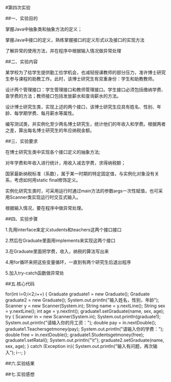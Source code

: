 #第四次实验

##一、实验目的

掌握Java中抽象类和抽象方法的定义；

掌握Java中接口的定义，熟练掌握接口的定义形式以及接口的实现方法

了解异常的使用方法，并在程序中根据输入情况做异常处理

##二、实验内容

某学校为了给学生提供勤工俭学机会，也减轻授课教师的部分压力，准许博士研究生参与课程的助教工作。此时，该博士研究生有双重身份：学生和助教教师。

设计两个管理接口：学生管理接口和教师管理接口。学生接口必须包括缴纳学费、查学费的方法；教师接口包括发放薪水和查询薪水的方法。

设计博士研究生类，实现上述的两个接口，该博士研究生应具有姓名、性别、年龄、每学期学费、每月薪水等属性。

编写测试类，并实例化至少两名博士研究生，统计他们的年收入和学费。根据两者之差，算出每名博士研究生的年应纳税金额。

##三、实验要求

在博士研究生类中实现各个接口定义的抽象方法;

对年学费和年收入进行统计，用收入减去学费，求得纳税额；

国家最新纳税标准（系数），属于某一时期的特定固定值，与实例化对象没有关系，考虑如何用static final修饰定义。

实例化研究生类时，可采用运行时通过main方法的参数args一次性赋值，也可采用Scanner类实现运行时交互式输入。

根据输入情况，要在程序中做异常处理。

##四、实验步骤

1.先用interface来定义students和teachers这两个接口接口

2.然后在Graduate里面用implements来实现这两个接口

3.在Graduate里面把学费，收入，纳税的算法写出来

4.用for循环来把这些变量循环，一直到有两个研究生后退出程序

5.加入try-catch函数做异常处

##五.核心代码
 
 for(int i=0;i<2;i++) {
	            Graduate graduate1 = new Graduate();
	            Graduate graduate2 = new Graduate();
	            System.out.println("输入姓名，性别，年龄");
	            Scanner y = new Scanner(System.in);
	            String name = y.nextLine();
	            String sex = y.nextLine();
	            int age = y.nextInt();
	            graduate1.setGraduate(name, sex, age);
	            try {
	                Scanner in = new Scanner(System.in);
	                System.out.println(graduate1);
	                System.out.println("请输入你的月工资：");
	                double pay = in.nextDouble();
	                graduate1.Teachersgetmoney(pay);
	                System.out.println("请输入你的学费：");
	                double free = in.nextDouble();
	                graduate1.Studentsgetmoney(free);
	                graduate1.setRatal();
	                System.out.println("\t");
	                graduate2.setGraduate(name, sex, age);
	            }
	            catch (Exception in){
	                System.out.println("输入有问题，再次输入");
	                i--;
	            }

##六.实验结果

##七.实验感想
